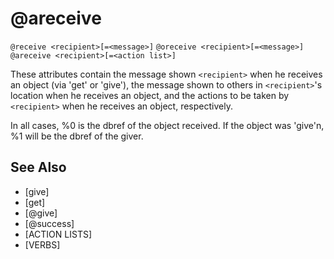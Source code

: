 # @areceive
`@receive <recipient>[=<message>]`
`@oreceive <recipient>[=<message>]`
`@areceive <recipient>[=<action list>]`

These attributes contain the message shown `<recipient>` when he receives an object (via 'get' or 'give'), the message shown to others in `<recipient>`'s location when he receives an object, and the actions to be taken by `<recipient>` when he receives an object, respectively.

In all cases, %0 is the dbref of the object received. If the object was 'give'n, %1 will be the dbref of the giver.


## See Also
- [give]
- [get]
- [@give]
- [@success]
- [ACTION LISTS]
- [VERBS]

